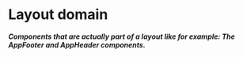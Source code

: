 # Layout domain

**_Components that are actually part of a layout like for example: The AppFooter and AppHeader components._**